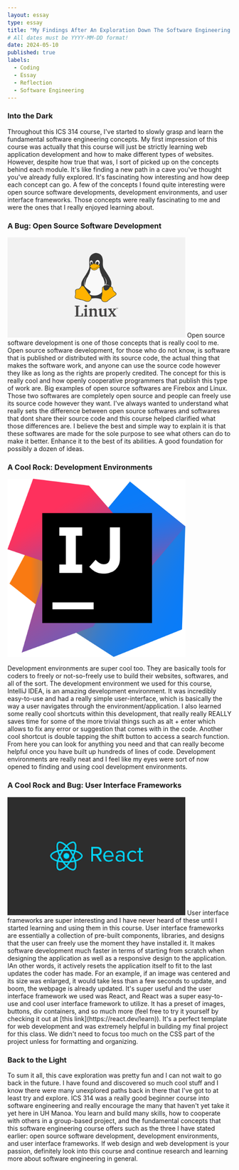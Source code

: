 ```yaml
---
layout: essay
type: essay
title: "My Findings After An Exploration Down The Software Engineering Cave"
# All dates must be YYYY-MM-DD format!
date: 2024-05-10
published: true
labels:
  - Coding
  - Essay
  - Reflection
  - Software Engineering
---
```

### Into the Dark
  Throughout this ICS 314 course, I've started to slowly grasp and learn the fundamental software engineering concepts. My first impression of this course was actually that this course will just be strictly learning web application development and how to make different types of websites. However, despite how true that was, I sort of picked up on the concepts behind each module. It's like finding a new path in a cave you've thought you've already fully explored. It's fascinating how interesting and how deep each concept can go. A few of the concepts I found quite interesting were open source software developments, development environments, and user interface frameworks. Those concepts were really fascinating to me and were the ones that I really enjoyed learning about.  

### A Bug: Open Source Software Development
<img width="400px" class="rounded float-start pe-4" src="../img/linux.png">
  Open source software development is one of those concepts that is really cool to me. Open source software development, for those who do not know, is software that is published or distributed with its source code, the actual thing that makes the software work, and anyone can use the source code however they like as long as the rights are properly credited. The concept for this is really cool and how openly cooperative programmers that publish this type of work are. Big examples of open source softwares are Firebox and Linux. Those two softwares are completely open source and people can freely use its source code however they want. I've always wanted to understand what really sets the difference between open source softwares and softwares that dont share their source code and this course helped clarified what those differences are. I believe the best and simple way to explain it is that these softwares are made for the sole purpose to see what others can do to make it better. Enhance it to the best of its abilities. A good foundation for possibly a dozen of ideas.  

### A Cool Rock: Development Environments
<img width="400px" class="rounded float-end pe-4" src="../img/IntelliJ.png">

  Development environments are super cool too. They are basically tools for coders to freely or not-so-freely use to build their websites, softwares, and all of the sort. The development environment we used for this course, IntelliJ IDEA, is an amazing development environment. It was incredibly easy-to-use and had a really simple user-interface, which is basically the way a user navigates through the environment/application. I also learned some really cool shortcuts within this development, that really really REALLY saves time for some of the more trivial things such as alt + enter which allows to fix any error or suggestion that comes with in the code. Another cool shortcut is double tapping the shift button to access a search function. From here you can look for anything you need and that can really become helpful once you have built up hundreds of lines of code. Development environments are really neat and I feel like my eyes were sort of now opened to finding and using cool development environments. 

### A Cool Rock and Bug: User Interface Frameworks
<img width="400px" class="rounded float-start pe-4" src="../img/react.png">
  User interface frameworks are super interesting and I have never heard of these until I started learning and using them in this course. User interface frameworks are essentially a collection of pre-built components, libraries, and designs that the user can freely use the moment they have installed it. It makes software development much faster in terms of starting from scratch when designing the application as well as a responsive design to the application. IAn other words, it actively resets the application itself to fit to the last updates the coder has made. For an example, if an image was centered and its size was enlarged, it would take less than a few seconds to update, and boom, the webpage is already updated. It's super useful and the user interface framework we used was React, and React was a super easy-to-use and cool user interface framework to utilize. It has a preset of images, buttons, div containers, and so much more (feel free to try it yourself by checking it out at [this link](https://react.dev/learn)). It's a perfect template for web development and was extremely helpful in building my final project for this class. We didn't need to focus too much on the CSS part of the project unless for formatting and organizing. 


### Back to the Light
  To sum it all, this cave exploration was pretty fun and I can not wait to go back in the future. I have found and discovered so much cool stuff and I know there were many unexplored paths back in there that I've got to at least try and explore. ICS 314 was a really good beginner course into software engineering and really encourage the many that haven't yet take it yet here in UH Manoa. You learn and build many skills, how to cooperate with others in a group-based project, and the fundamental concepts that this software engineering course offers such as the three I have stated earlier: open source software development, development environments, and user interface frameworks. If web design and web development is your passion, definitely look into this course and continue research and learning more about software engineering in general. 
